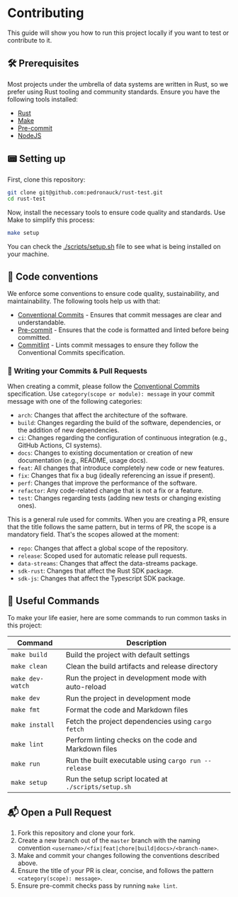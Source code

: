 # Contributing

This guide will show you how to run this project locally if you want to test
or contribute to it.

## 🛠 Prerequisites

Most projects under the umbrella of data systems are written in Rust, so we
prefer using Rust tooling and community standards. Ensure you have the
following tools installed:

-   [Rust](https://www.rust-lang.org/tools/install)
-   [Make](https://www.gnu.org/software/make/)
-   [Pre-commit](https://pre-commit.com/#install)
-   [NodeJS](https://nodejs.org/en/download/)

## 📟 Setting up

First, clone this repository:

```sh
git clone git@github.com:pedronauck/rust-test.git
cd rust-test
```

Now, install the necessary tools to ensure code quality and standards. Use
Make to simplify this process:

```sh
make setup
```

You can check the [./scripts/setup.sh](./scripts/setup.sh) file to see what is
being installed on your machine.

## 📇 Code conventions

We enforce some conventions to ensure code quality, sustainability, and
maintainability. The following tools help us with that:

-   [Conventional Commits](https://www.conventionalcommits.org/en/v1.0.0/) -
    Ensures that commit messages are clear and understandable.
-   [Pre-commit](https://pre-commit.com/) - Ensures that the code is formatted
    and linted before being committed.
-   [Commitlint](https://commitlint.js.org/) - Lints commit messages to ensure
    they follow the Conventional Commits specification.

### 📝 Writing your Commits & Pull Requests

When creating a commit, please follow the [Conventional
Commits](https://www.conventionalcommits.org/en/v1.0.0/) specification. Use
`category(scope or module): message` in your commit message with one of the
following categories:

-   `arch`: Changes that affect the architecture of the software.
-   `build`: Changes regarding the build of the software, dependencies, or the
    addition of new dependencies.
-   `ci`: Changes regarding the configuration of continuous integration (e.g.,
    GitHub Actions, CI systems).
-   `docs`: Changes to existing documentation or creation of new documentation
    (e.g., README, usage docs).
-   `feat`: All changes that introduce completely new code or new
    features.
-   `fix`: Changes that fix a bug (ideally referencing an issue if present).
-   `perf`: Changes that improve the performance of the software.
-   `refactor`: Any code-related change that is not a fix or a feature.
-   `test`: Changes regarding tests (adding new tests or changing existing
    ones).

This is a general rule used for commits. When you are creating a PR, ensure
that the title follows the same pattern, but in terms of PR, the scope is a
mandatory field. That's the scopes allowed at the moment:

-   `repo`: Changes that affect a global scope of the repository.
-   `release`: Scoped used for automatic release pull requests.
-   `data-streams`: Changes that affect the data-streams package.
-   `sdk-rust`: Changes that affect the Rust SDK package.
-   `sdk-js`: Changes that affect the Typescript SDK package.

## 📜 Useful Commands

To make your life easier, here are some commands to run common tasks in this
project:

| Command          | Description                                           |
| ---------------- | ----------------------------------------------------- |
| `make build`     | Build the project with default settings               |
| `make clean`     | Clean the build artifacts and release directory       |
| `make dev-watch` | Run the project in development mode with auto-reload  |
| `make dev`       | Run the project in development mode                   |
| `make fmt`       | Format the code and Markdown files                    |
| `make install`   | Fetch the project dependencies using `cargo fetch`    |
| `make lint`      | Perform linting checks on the code and Markdown files |
| `make run`       | Run the built executable using `cargo run --release`  |
| `make setup`     | Run the setup script located at `./scripts/setup.sh`  |

## 📬 Open a Pull Request

1. Fork this repository and clone your fork.
2. Create a new branch out of the `master` branch with the naming convention
   `<username>/<fix|feat|chore|build|docs>/<branch-name>`.
3. Make and commit your changes following the conventions described above.
4. Ensure the title of your PR is clear, concise, and follows the pattern
   `<category(scope): message>`.
5. Ensure pre-commit checks pass by running `make lint`.
